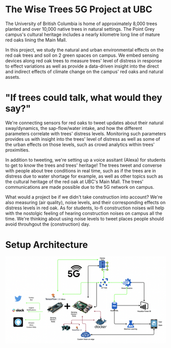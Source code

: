 # The Wise Trees 5G Project at UBC
The University of British Columbia is home of approximately 8,000 trees planted and over 10,000 native trees in natural settings. The Point Grey campus's cultural heritage includes a nearly kilometre long line of mature red oaks lining the Main Mall.

In this project, we study the natural and urban environmental effects on the red oak trees and soil on 2 green spaces on campus. We embed sensing devices along red oak trees to measure trees' level of distress in response to effect variations as well as provide a data-driven insight into the direct and indirect effects of climate change on the campus' red oaks and natural assets.    


# "If trees could talk, what would they say?" 

We're connecting sensors for red oaks to tweet updates about their natural sway/dynamics, the sap-flow/water intake, and how the different parameters correlate with trees' distress levels. Monitoring such parameters provides us with insight into the trees' level of distress as well as some of the urban effects on those levels, such as crowd analytics within trees' proximities. 

In addition to tweeting, we're setting up a voice assitant (Alexa) for students to get to know the trees and trees' heritage! The trees tweet and converse with people about tree conditions in real time, such as if the trees are in distress due to water shortage for example, as well as other topics such as the cultural heritage of the red oak at UBC's Main Mall. The trees' communications are made possible due to the 5G network on campus.  

What would a project be if we didn't take construction into account? We're also measuring (air quality), noise levels, and their corresponding effects on distress levels in red oak. As for students, lo-fi construction noises will help with the nostolgic feeling of hearing construction noises on campus all the time. We're thinking about using noise levels to tweet places people should avoid throuhgout the (construction) day. 

# Setup Architecture 

![](talking_tree.png)